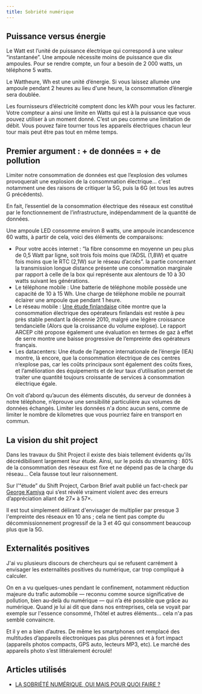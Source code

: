 ```yaml
---
title: Sobriété numérique
---
```


## Puissance versus énergie

Le Watt est l’unité de puissance électrique qui correspond à une valeur “instantanée”. Une ampoule nécessite moins de
puissance que dix ampoules. Pour se rendre compte, un four a besoin de 2 000 watts, un téléphone 5 watts.

Le Wattheure, Wh est une unité d’énergie. Si vous laissez allumée une ampoule pendant 2 heures au lieu d'une heure, la
consommation d’énergie sera doublée.

Les fournisseurs d’électricité comptent donc les kWh pour vous les facturer. Votre compteur a ainsi une limite en Watts
qui est à la puissance que vous pouvez utiliser à un moment donné. C’est un peu comme une limitation de débit. Vous
pouvez faire tourner tous les appareils électriques chacun leur tour mais peut être pas tout en même temps.

## Premier argument : + de données = + de pollution

Limiter notre consommation de données est que l’explosion des volumes provoquerait une explosion de la consommation
électrique... c'est notamment une des raisons de critiquer la 5G, puis la 6G (et tous les autres G précédents).

En fait, l’essentiel de la consommation électrique des réseaux est constitué par le fonctionnement de l’infrastructure,
indépendamment de la quantité de données.

Une ampoule LED consomme environ 8 watts, une ampoule incandescence 60 watts, à partir de cela, voici des éléments de
comparaisons:

- Pour votre accès internet : “la fibre consomme en moyenne un peu plus de 0,5 Watt par ligne, soit trois fois moins
  que l’ADSL (1,8W) et quatre fois moins que le RTC (2,1W) sur le réseau d’accès”. la partie concernant la transmission
  longue distance présente une consommation marginale par rapport à celle de la box qui représente aux alentours de 10 à
  30 watts suivant les générations.
- Le téléphone mobile : Une batterie de téléphone mobile possède une capacité de 10 à 15 Wh. Une charge de téléphone
  mobile ne pourrait éclairer une ampoule que pendant 1 heure.
- Le réseau
  mobile : [Une étude finlandaise](https://www.researchgate.net/publication/326470455_Evaluating_the_Energy_Consumption_of_Mobile_Data_Transfer-From_Technology_Development_to_Consumer_Behaviour_and_Life_Cycle_Thinking)
  citée montre que la consommation électrique des opérateurs finlandais est restée à peu près stable pendant la décennie
  2010, malgré une légère croissance tendancielle (Alors que la croissance du volume explose). Le rapport ARCEP cité
  propose également une évaluation en termes de gaz à effet de serre montre une baisse progressive de l’empreinte des
  opérateurs français.
- Les datacenters: Une étude de l’agence internationale de l’énergie (IEA) montre, là encore, que la consommation
  électrique de ces centres n’explose pas, car les coûts principaux sont également des coûts fixes, et l’amélioration
  des équipements et de leur taux d’utilisation permet de traiter une quantité toujours croissante de services à
  consommation électrique égale.

On voit d’abord qu’aucun des éléments discutés, du serveur de données à notre téléphone, n’éprouve une sensibilité
particulière aux volumes de données échangés. Limiter les données n'a donc aucun sens, comme de limiter le nombre de
kilometres que vous pourriez faire en transport en commun.

## La vision du shit project

Dans les travaux du Shit Project il existe des biais tellement évidents qu'ils décrédibilisent largement leur étude.
Ainsi, sur le poids du streaming : 80% de la consommation des réseaux est fixe et ne dépend pas de la charge du
réseau... Cela fausse tout leur raisonnement.

Sur l’“étude” du Shift Project, Carbon Brief avait publié un fact-check
par [George Kamiya](https://www.carbonbrief.org/factcheck-what-is-the-carbon-footprint-of-streaming-video-on-netflix)
qui s’est révélé vraiment violent avec des erreurs d’appréciation allant de 27× à 57×.

Il est tout simplement délirant d'envisager de multiplier par presque 3 l'empreinte des réseaux en 10 ans ; cela ne
tient pas compte du décommissionnement progressif de la 3 et 4G qui consomment beaucoup plus que la 5G.

## Externalités positives

J'ai vu plusieurs discours de chercheurs qui se refusent carrément à envisager les externalités positives du numérique,
car trop compliqué à calculer.

On en a vu quelques-unes pendant le confinement, notamment réduction majeure du trafic automobile — reconnu comme source
significative de pollution, bien au-delà du numérique — qui n’a été possible que grâce au numérique. Quand je lui ai dit
que dans nos entreprises, cela se voyait par exemple sur l'essence consommé, l'hôtel et autres éléments... cela n'a pas
semblé convaincre.

Et il y en a bien d’autres. De même les smartphones ont remplacé des multitudes d’appareils électroniques pas plus
pérennes et à fort impact (appareils photos compacts, GPS auto, lecteurs MP3, etc). Le marché des appareils photo s’est
littéralement écroulé!

## Articles utilisés

- [LA SOBRIÉTÉ NUMÉRIQUE, OUI MAIS POUR QUOI FAIRE ?](https://signal.eu.org/blog/2020/07/15/la-sobriete-numerique-oui-mais-pour-quoi-faire/)